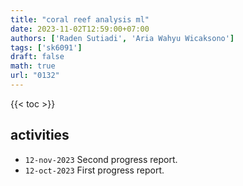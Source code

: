 ```yaml
---
title: "coral reef analysis ml"
date: 2023-11-02T12:59:00+07:00
authors: ['Raden Sutiadi', 'Aria Wahyu Wicaksono']
tags: ['sk6091']
draft: false
math: true
url: "0132"
---
```

{{< toc >}}


## activities
+ `12-nov-2023` Second progress report.
+ `12-oct-2023` First progress report.
